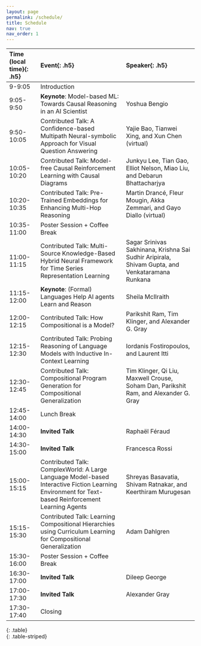 ```yaml
---
layout: page
permalink: /schedule/
title: Schedule
nav: true
nav_order: 1
---
```




| **Time (local time)**{: .h5} |  **Event**{: .h5} | **Speaker**{: .h5} |
| :-------------------------------- | :--------------------------------- | :--------------------------------- |
|  9-9:05  |   Introduction   |
|  9:05-9:50 | **Keynote**: Model-based ML: Towards Causal Reasoning in an AI Scientist | Yoshua Bengio |
| 9:50-10:05 | Contributed Talk: A Confidence-based Multipath Neural-symbolic Approach for Visual Question Answering | Yajie Bao, Tianwei Xing, and Xun Chen (virtual) |
| 10:05-10:20| Contributed Talk: Model-free Causal Reinforcement Learning with Causal Diagrams| Junkyu Lee, Tian Gao, Elliot Nelson, Miao Liu, and Debarun Bhattacharjya |
| 10:20-10:35 | Contributed Talk: Pre-Trained Embeddings for Enhancing Multi-Hop Reasoning | Martin Drancé, Fleur Mougin, Akka Zemmari, and Gayo Diallo (virtual) | 
| 10:35-11:00 | Poster Session + Coffee Break | | 
| 11:00-11:15 | Contributed Talk: Multi-Source Knowledge-Based Hybrid Neural Framework for Time Series Representation Learning | Sagar Srinivas Sakhinana, Krishna Sai Sudhir Aripirala, Shivam Gupta, and Venkataramana Runkana |
| 11:15-12:00 | **Keynote**: (Formal) Languages Help AI agents Learn and Reason | Sheila McIlraith |  
| 12:00-12:15 | Contributed Talk: How Compositional is a Model? | Parikshit Ram, Tim Klinger, and Alexander G. Gray | 
| 12:15-12:30 | Contributed Talk: Probing Reasoning of Language Models with Inductive In-Context Learning | Iordanis Fostiropoulos, and Laurent Itti |
| 12:30-12:45 | Contributed Talk: Compositional Program Generation for Compositional Generalization | Tim Klinger, Qi Liu, Maxwell Crouse, Soham Dan, Parikshit Ram, and Alexander G. Gray | 
| 12:45-14:00 | Lunch Break |  | 
| 14:00-14:30 | **Invited Talk** | Raphaël Féraud | 
| 14:30-15:00 | **Invited Talk** | Francesca Rossi | 
| 15:00-15:15 | Contributed Talk: ComplexWorld: A Large Language Model-based Interactive Fiction Learning Environment for Text-based Reinforcement Learning Agents | Shreyas Basavatia, Shivam Ratnakar, and Keerthiram Murugesan | 
| 15:15-15:30 | Contributed Talk: Learning Compositional Hierarchies using Curriculum Learning for Compositional Generalization | Adam Dahlgren | 
| 15:30-16:00 | Poster Session + Coffee Break | | 
| 16:30-17:00 | **Invited Talk** | Dileep George  | 
| 17:00-17:30 | **Invited Talk** | Alexander Gray | 
| 17:30-17:40 | Closing
{: .table}  
{: .table-striped}  
